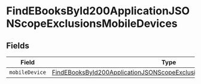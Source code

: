 # FindEBooksById200ApplicationJSONScopeExclusionsMobileDevices


## Fields

| Field                                                                                                                                                                           | Type                                                                                                                                                                            | Required                                                                                                                                                                        | Description                                                                                                                                                                     |
| ------------------------------------------------------------------------------------------------------------------------------------------------------------------------------- | ------------------------------------------------------------------------------------------------------------------------------------------------------------------------------- | ------------------------------------------------------------------------------------------------------------------------------------------------------------------------------- | ------------------------------------------------------------------------------------------------------------------------------------------------------------------------------- |
| `mobileDevice`                                                                                                                                                                  | [FindEBooksById200ApplicationJSONScopeExclusionsMobileDevicesMobileDevice](../../models/operations/findebooksbyid200applicationjsonscopeexclusionsmobiledevicesmobiledevice.md) | :heavy_minus_sign:                                                                                                                                                              | N/A                                                                                                                                                                             |